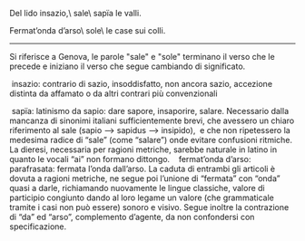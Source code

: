 Del lido insazio,\\
sale\\
sapïa le valli.

Fermat’onda d’arso\\
sole\\
le case sui colli.

---
Si riferisce a Genova, le parole "sale" e "sole" terminano il verso che le precede e iniziano il verso che segue cambiando di significato.

 insazio: contrario di sazio, insoddisfatto, non ancora sazio, accezione distinta da affamato o da altri contrari più convenzionali

 sapïa: latinismo da sapio: dare sapore, insaporire, salare. Necessario dalla mancanza di sinonimi italiani sufficientemente brevi, che avessero un chiaro riferimento al sale (sapio —> sapidus —> insipido),  e che non ripetessero la medesima radice di “sale” (come “salare”) onde evitare confusioni ritmiche. La dieresi, necessaria per ragioni metriche, sarebbe naturale in latino in quanto le vocali “ai” non formano dittongo.
 
 fermat’onda d’arso: parafrasata: fermata l’onda dall’arso. La caduta di entrambi gli articoli è dovuta a ragioni metriche, ne segue poi l’unione di “fermata” con “onda” quasi a darle, richiamando nuovamente le lingue classiche, valore di participio congiunto dando al loro legame un valore (che grammaticale tramite i casi non può essere) sonoro e visivo. Segue inoltre la contrazione di “da” ed “arso”, complemento d’agente, da non confondersi con specificazione.